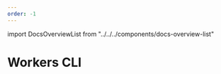 ```yaml
---
order: -1
---
```


import DocsOverviewList from "../../../components/docs-overview-list"

# Workers CLI

<DocsOverviewList parentPath="/reference/workers-cli"/>
